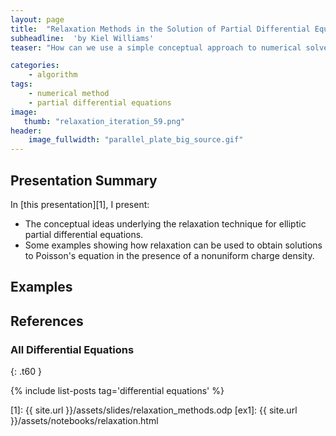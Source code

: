 ```yaml
---
layout: page
title:  "Relaxation Methods in the Solution of Partial Differential Equations"
subheadline:  'by Kiel Williams'
teaser: "How can we use a simple conceptual approach to numerical solve a nontrivial PDE?"

categories:
    - algorithm
tags:
    - numerical method
    - partial differential equations
image:
   thumb: "relaxation_iteration_59.png"
header:
    image_fullwidth: "parallel_plate_big_source.gif"
---
```

<!-- Page Content Starts Here -->

## Presentation Summary
In [this presentation][1], I present:

  * The conceptual ideas underlying the relaxation technique for elliptic partial differential equations.
  * Some examples showing how relaxation can be used to obtain solutions to Poisson's equation in the presence of a nonuniform charge density.

## Examples

## References

### All Differential Equations
{: .t60 }

{% include list-posts tag='differential equations' %}

[1]: {{ site.url }}/assets/slides/relaxation_methods.odp
[ex1]: {{ site.url }}/assets/notebooks/relaxation.html
